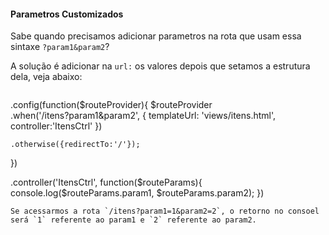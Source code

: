 #### Parametros Customizados

Sabe quando precisamos adicionar parametros na rota que usam essa sintaxe `?param1&param2`?

A solução é adicionar na `url:` os valores depois que setamos a estrutura dela, veja abaixo:

```
```
.config(function($routeProvider){
	$routeProvider	
	.when('/itens?param1&param2', {
		templateUrl: 'views/itens.html',
		controller:'ItensCtrl'
	})

	.otherwise({redirectTo:'/'});
})

.controller('ItensCtrl', function($routeParams){
  console.log($routeParams.param1, $routeParams.param2);
})
```
Se acessarmos a rota `/itens?param1=1&param2=2`, o retorno no consoel será `1` referente ao param1 e `2` referente ao param2.
